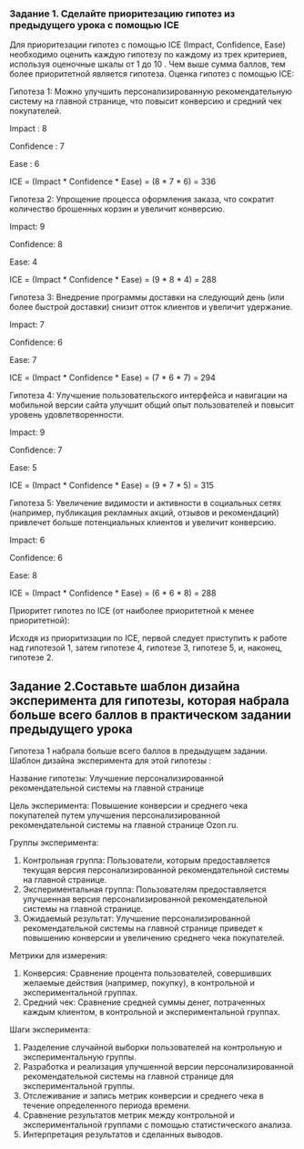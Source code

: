 ### Задание 1. Сделайте приоритезацию гипотез из предыдущего урока с помощью ICE

Для приоритезации гипотез с помощью ICE (Impact, Confidence, Ease) необходимо оценить каждую гипотезу по каждому из трех критериев, используя оценочные шкалы от 1 до 10 . Чем выше сумма баллов, тем более приоритетной является гипотеза.
Оценка гипотез с помощью ICE:

Гипотеза 1: Можно улучшить персонализированную рекомендательную систему на главной странице, что повысит конверсию и средний чек покупателей.


Impact : 8


Confidence : 7


Ease : 6


ICE = (Impact * Confidence * Ease) = (8 * 7 * 6) = 336


Гипотеза 2: Упрощение процесса оформления заказа, что сократит количество брошенных корзин и увеличит конверсию.


Impact: 9


Confidence: 8


Ease: 4


ICE = (Impact * Confidence * Ease) = (9 * 8 * 4) = 288


Гипотеза 3: Внедрение программы доставки на следующий день (или более быстрой доставки) снизит отток клиентов и увеличит удержание.

Impact: 7


Confidence: 6


Ease: 7


ICE = (Impact * Confidence * Ease) = (7 * 6 * 7) = 294


Гипотеза 4: Улучшение пользовательского интерфейса и навигации на мобильной версии сайта улучшит общий опыт пользователей и повысит уровень удовлетворенности.

Impact: 9


Confidence: 7


Ease: 5


ICE = (Impact * Confidence * Ease) = (9 * 7 * 5) = 315


Гипотеза 5: Увеличение видимости и активности в социальных сетях (например, публикация рекламных акций, отзывов и рекомендаций) привлечет больше потенциальных клиентов и увеличит конверсию.

Impact: 6


Confidence: 6


Ease: 8


ICE = (Impact * Confidence * Ease) = (6 * 6 * 8) = 288


Приоритет гипотез по ICE (от наиболее приоритетной к менее приоритетной):


Исходя из приоритизации по ICE, первой следует приступить к работе над гипотезой 1, затем гипотезе 4, гипотезе 3, гипотезе 5, и, наконец, гипотезе 2.

## Задание 2.Составьте шаблон дизайна эксперимента для гипотезы, которая набрала больше всего баллов в практическом задании предыдущего урока


Гипотеза 1  набрала больше всего баллов в предыдущем задании. Шаблон дизайна эксперимента для этой гипотезы :

Название гипотезы: Улучшение персонализированной рекомендательной системы на главной странице

Цель эксперимента: Повышение конверсии и среднего чека покупателей путем улучшения персонализированной рекомендательной системы на главной странице Ozon.ru.

Группы эксперимента:

1. Контрольная группа: Пользователи, которым предоставляется текущая версия персонализированной рекомендательной системы на главной странице.
2. Экспериментальная группа: Пользователям предоставляется улучшенная версия персонализированной рекомендательной системы на главной странице.
3. Ожидаемый результат: Улучшение персонализированной рекомендательной системы на главной странице приведет к повышению конверсии и увеличению среднего чека покупателей.

Метрики для измерения:

1. Конверсия: Сравнение процента пользователей, совершивших желаемые действия (например, покупку), в контрольной и экспериментальной группах.
2. Средний чек: Сравнение средней суммы денег, потраченных каждым клиентом, в контрольной и экспериментальной группах.


Шаги эксперимента:

1. Разделение случайной выборки пользователей на контрольную и экспериментальную группы.
2. Разработка и реализация улучшенной версии персонализированной рекомендательной системы на главной странице для экспериментальной группы.
3. Отслеживание и запись метрик конверсии и среднего чека в течение определенного периода времени.
4. Сравнение результатов метрик между контрольной и экспериментальной группами с помощью статистического анализа.
5. Интерпретация результатов и сделанных выводов.
